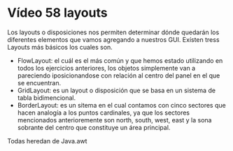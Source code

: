 # Vídeo 58 layouts
 
Los layouts o disposiciones nos permiten determinar dónde quedarán los diferentes elementos que vamos agregando a
nuestros GUI. Exísten tress Layouts más básicos los cuales son.
* FlowLayout: el cuál es el más común y que hemos estado utilizando en todos los ejercicios anteriores, los objetos
simplemente van a pareciendo iposicionandose con relación al centro del panel en el que se encuentran.
* GridLayout: es un layout o disposición que se basa en un sistema de tabla bidimencional.
* BorderLayout: es un sitema en el cual contamos con cinco sectores que hacen analogía a los puntos cardinales, ya que
los sectores mencionados anterioremente son north, south, west, east y la sona sobrante del centro que constituye un área principal.

Todas heredan de Java.awt